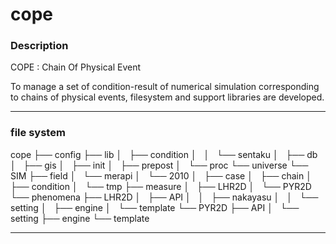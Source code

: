 # cope

### Description

COPE : Chain Of Physical Event

To manage a set of condition-result of numerical simulation corresponding to chains of physical events, filesystem and support libraries are developed. 

---

### file system

cope
├── config
├── lib
│   ├── condition
│   │   └── sentaku
│   ├── db
│   ├── gis
│   ├── init
│   ├── prepost
│   └── proc
└── universe
    └── SIM
        ├── field
        │   └── merapi
        │       └── 2010
        │           ├── case
        │           ├── chain
        │           ├── condition
        │           └── tmp
        ├── measure
        │   ├── LHR2D
        │   └── PYR2D
        └── phenomena
            ├── LHR2D
            │   ├── API
            │   │   ├── nakayasu
            │   │   └── setting
            │   ├── engine
            │   └── template
            └── PYR2D
                ├── API
                │   └── setting
                ├── engine
                └── template


---